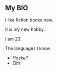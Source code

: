 ## My BIO
I like fiction books now.

It is my new hobby.

I am 23.

The languages I know
- _Haskell_ 
- _Elm_

